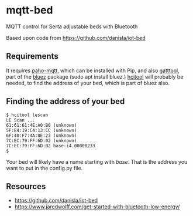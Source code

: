 # mqtt-bed

MQTT control for Serta adjustable beds with Bluetooth

Based upon code from https://github.com/danisla/iot-bed

## Requirements
It requires [paho-mqtt](https://pypi.org/project/paho-mqtt/), which can be installed with Pip, and also [gatttool](http://manpages.ubuntu.com/manpages/cosmic/man1/gatttool.1.html), part of the [bluez](http://www.bluez.org/) package (sudo apt install bluez.)
[hcitool](http://manpages.ubuntu.com/manpages/focal/en/man1/hcitool.1.html) will probably be needed, to find the address of your bed, which is part of bluez also.

## Finding the address of your bed
```
$ hcitool lescan 
LE Scan ...
61:61:61:4E:A0:B0 (unknown)
5F:E4:19:C4:13:CC (unknown)
6F:40:F7:4A:8E:23 (unknown)
7C:EC:79:FF:6D:02 (unknown)
7C:EC:79:FF:6D:02 base-i4.00000233
$
```

Your bed will likely have a name starting with *base*. That is the address you want to put in the config.py file.

## Resources
* https://github.com/danisla/iot-bed
* https://www.jaredwolff.com/get-started-with-bluetooth-low-energy/

